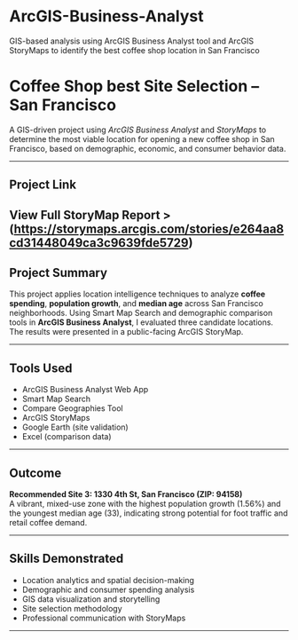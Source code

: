 # ArcGIS-Business-Analyst
GIS-based analysis using ArcGIS Business Analyst tool and ArcGIS StoryMaps to identify the best coffee shop location in San Francisco

# Coffee Shop best Site Selection – San Francisco

A GIS-driven project using *ArcGIS Business Analyst* and *StoryMaps* to determine the most viable location for opening a new coffee shop in San Francisco, based on demographic, economic, and consumer behavior data.

---

## Project Link

 View Full StoryMap Report > (https://storymaps.arcgis.com/stories/e264aa8cd31448049ca3c9639fde5729)
---

## Project Summary

This project applies location intelligence techniques to analyze **coffee spending**, **population growth**, and **median age** across San Francisco neighborhoods. Using Smart Map Search and demographic comparison tools in **ArcGIS Business Analyst**, I evaluated three candidate locations. The results were presented in a public-facing ArcGIS StoryMap.

---

## Tools Used

- ArcGIS Business Analyst Web App
- Smart Map Search
- Compare Geographies Tool
- ArcGIS StoryMaps
- Google Earth (site validation)
- Excel (comparison data)

---

## Outcome

**Recommended Site 3: 1330 4th St, San Francisco (ZIP: 94158)**  
A vibrant, mixed-use zone with the highest population growth (1.56%) and the youngest median age (33), indicating strong potential for foot traffic and retail coffee demand.

---

## Skills Demonstrated

- Location analytics and spatial decision-making  
- Demographic and consumer spending analysis  
- GIS data visualization and storytelling  
- Site selection methodology  
- Professional communication with StoryMaps

---
